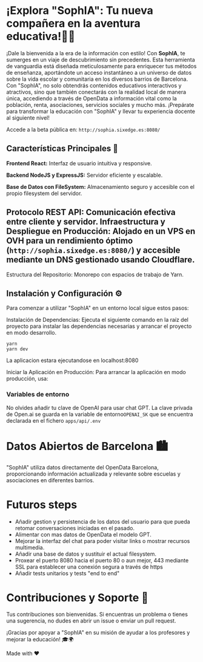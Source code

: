 # ¡Explora "SophIA": Tu nueva compañera en la aventura educativa!👩‍🏫

¡Dale la bienvenida a la era de la información con estilo! Con **SophIA**, te sumerges en un viaje de descubrimiento sin precedentes. Esta herramienta de vanguardia está diseñada meticulosamente para enriquecer tus métodos de enseñanza, aportándote un acceso instantáneo a un universo de datos sobre la vida escolar y comunitaria en los diversos barrios de Barcelona. Con "SophIA", no solo obtendrás contenidos educativos interactivos y atractivos, sino que también conectarás con la realidad local de manera única, accediendo a través de OpenData a información vital como la población, renta, asociaciones, servicios sociales y mucho más. ¡Prepárate para transformar la educación con "SophIA" y llevar tu experiencia docente al siguiente nivel!

Accede a la beta pública en: ```http://sophia.sixedge.es:8080/```
## Características Principales 🌟
**Frontend React:** Interfaz de usuario intuitiva y responsive.

**Backend NodeJS y ExpressJS:** Servidor eficiente y escalable.

**Base de Datos con FileSystem:** Almacenamiento seguro y accesible con el propio filesystem del servidor.

Protocolo REST API: Comunicación efectiva entre cliente y servidor.
Infraestructura y Despliegue en Producción: Alojado en un VPS en OVH para un rendimiento óptimo (```http://sophia.sixedge.es:8080/```) y accesible mediante un DNS gestionado usando Cloudflare.
---
Estructura del Repositorio: Monorepo con espacios de trabajo de Yarn.
## Instalación y Configuración ⚙️
Para comenzar a utilizar "SophIA" en un entorno local sigue estos pasos:

Instalación de Dependencias:
Ejecuta el siguiente comando en la raíz del proyecto para instalar las dependencias necesarias y arrancar el proyecto en modo desarrollo.
```
yarn
yarn dev
```
La aplicacion estara ejecutandose en localhost:8080

Iniciar la Aplicación en Producción:
Para arrancar la aplicación en modo producción, usa:

### Variables de entorno
No olvides añadir tu clave de OpenAI para usar chat GPT. La clave privada de Open.ai se guarda
en la variable de entorno```OPENAI_SK``` que se encuentra declarada en el fichero ```apps/api/.env```

# Datos Abiertos de Barcelona 🏙️
"SophIA" utiliza datos directamente del OpenData Barcelona, proporcionando información actualizada y relevante sobre escuelas y asociaciones en diferentes barrios.

# Futuros steps
- Añadir gestion y persistencia de los datos del usuario para que pueda retomar conversaciones iniciadas en el pasado.
- Alimentar con mas datos de OpenData el modelo GPT. 
- Mejorar la interfaz del chat para poder visitar links o mostrar recursos multimedia.
- Añadir una base de datos y sustituir el actual filesystem.
- Proxear el puerto 8080 hacia el puerto 80 o aun mejor, 443 mediante SSL para establecer una conexión segura a través de https
- Añadir tests unitarios y tests "end to end"

# Contribuciones y Soporte 🤝
Tus contribuciones son bienvenidas. Si encuentras un problema o tienes una sugerencia, no dudes en abrir un issue o enviar un pull request.


¡Gracias por apoyar a "SophIA" en su misión de ayudar a los profesores y mejorar la educación! 🎓🌍 

Made with ❤️
